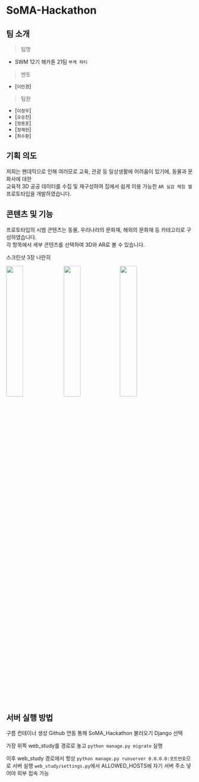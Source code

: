 # SoMA-Hackathon


## 팀 소개 

> 팀명 
- SWM 12기 해카톤 21팀 `부캐 파티`

> 멘토
- [`이민경`] 
> 팀원
- [`이정우`]
- [`오승찬`]
- [`정용훈`]
- [`정재헌`]
- [`최수환`]


## 기획 의도

저희는 팬데믹으로 인해 여러모로 교육, 관광 등 일상생활에 어려움이 있기에, 동물과 문화사에 대한  
교육적 3D 공공 데이터를 수집 및 재구성하여 집에서 쉽게 이용 가능한 `AR 실감 체험 웹` 프로토타입을 개발하였습니다.

## 콘텐츠 및 기능 

프로토타입의 시범 콘텐츠는 동물, 우리나라의 문화재, 해외의 문화재 등 카테고리로 구성하였습니다.  
각 항목에서 세부 콘텐츠를 선택하여 3D와 AR로 볼 수 있습니다. 

스크린샷 3장 나란히
<p align="left"><img src="https://user-images.githubusercontent.com/42955392/118197773-91d3de80-b48a-11eb-8333-fcee19e6c38b.PNG" width="30%">
<img src="https://user-images.githubusercontent.com/42955392/118203859-f3e71080-b497-11eb-9fa1-8341841c87fb.jpeg" width="30%"><img src="https://user-images.githubusercontent.com/42955392/118203952-1842ed00-b498-11eb-9b64-a724cf5aff34.jpeg" width="30%"></p>



## 서버 실행 방법 

구름 컨테이너 생성
Github 연동 통해  SoMA_Hackathon 불러오기
Django 선택

가장 위쪽 web_study를 경로로 놓고
`python manage.py migrate` 실행

이후 web_study 경로에서 항상 `python manage.py runserver 0.0.0.0:포트번호`으로 서버 실행
`web_study/settings.py`에서 ALLOWED_HOSTS에 자기 서버 주소 넣어야 외부 접속 가능
